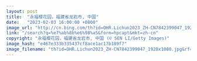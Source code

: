 ```yaml
---
layout: post
title:  "永福樱花园，福建省龙岩市, 中国"
date:   "2023-02-03 16:00:00 +0800"
image_url: "http://cn.bing.com/th?id=OHR.Lichun2023_ZH-CN7842399047_1920x1080.jpg&rf=LaDigue_1920x1080.jpg&pid=hp"
link: "/search?q=%e7%ab%8b%e6%98%a5&form=hpcapt&mkt=zh-cn"
copyright: "永福樱花园，福建省龙岩市, 中国 (© SEN LI/Getty Images)"
image_hash: "e467e333b335437cf8ace1ac17b189f7"
image_filename: "th?id=OHR.Lichun2023_ZH-CN7842399047_1920x1080.jpg&rf=LaDigue_1920x1080.jpg&pid=hp"
---
```

